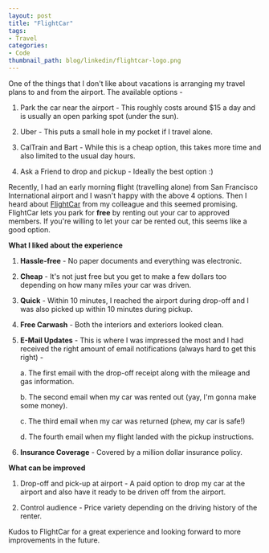 ```yaml
---
layout: post
title: "FlightCar"
tags:
- Travel
categories:
- Code
thumbnail_path: blog/linkedin/flightcar-logo.png
---
```


One of the things that I don't like about vacations is arranging my travel plans to and from the airport. The available options - 

1. Park the car near the airport - This roughly costs around $15 a day and is usually an open parking spot (under the sun).

2. Uber - This puts a small hole in my pocket if I travel alone.

3. CalTrain and Bart - While this is a cheap option, this takes more time and also limited to the usual day hours.

4. Ask a Friend to drop and pickup - Ideally the best option :)

Recently, I had an early morning flight (travelling alone) from San Francisco International airport and I wasn't happy with the above 4 options. Then I heard about [FlightCar](www.flightcar.com) from my colleague and this seemed promising. FlightCar lets you park for **free** by renting out your car to approved members. If you're willing to let your car be rented out, this seems like a good option.

**What I liked about the experience**

1. **Hassle-free** - No paper documents and everything was electronic.

2. **Cheap** - It's not just free but you get to make a few dollars too depending on how many miles your car was driven.

3. **Quick** - Within 10 minutes, I reached the airport during drop-off and I was also picked up within 10 minutes during pickup.

4. **Free Carwash** - Both the interiors and exteriors looked clean.

5. **E-Mail Updates** - This is where I was impressed the most and I had received the right amount of email notifications (always hard to get this right) - 

	a. The first email with the drop-off receipt along with the mileage and gas information.

	b. The second email when my car was rented out (yay, I'm gonna make some money).

	c. The third email when my car was returned (phew, my car is safe!)

	d. The fourth email when my flight landed with the pickup instructions.

6. **Insurance Coverage** - Covered by a million dollar insurance policy.

**What can be improved**

1. Drop-off and pick-up at airport - A paid option to drop my car at the airport and also have it ready to be driven off from the airport.

2. Control audience - Price variety depending on the driving history of the renter.

Kudos to FlightCar for a great experience and looking forward to more improvements in the future.